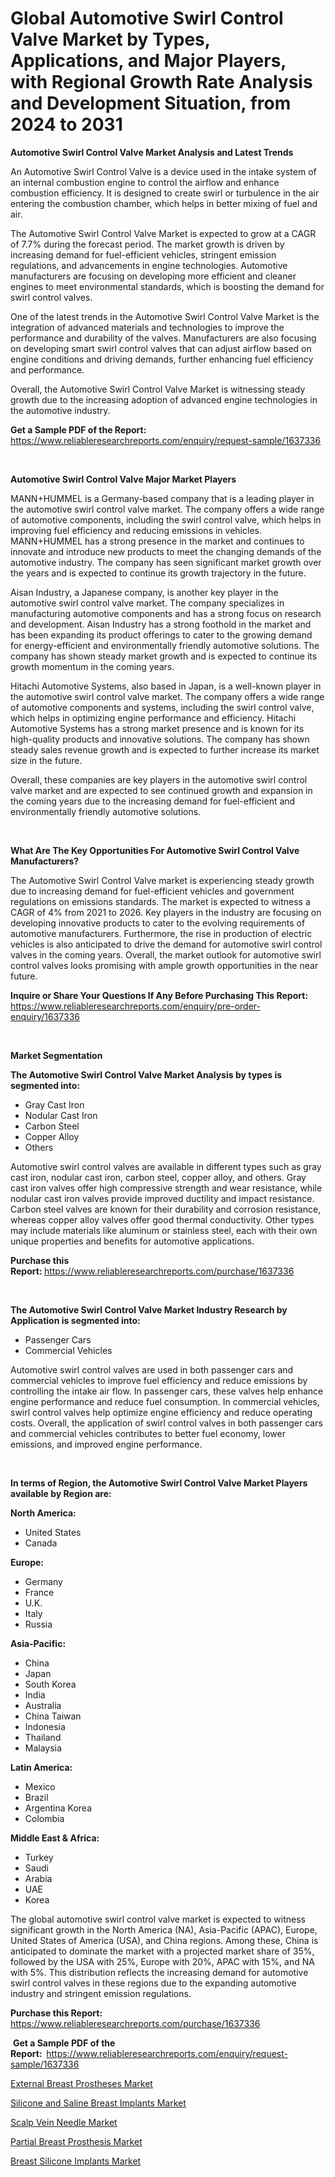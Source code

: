 <p><h1>Global Automotive Swirl Control Valve Market by Types, Applications, and Major Players, with Regional Growth Rate Analysis and Development Situation, from 2024 to 2031</h1></p><p><strong>Automotive Swirl Control Valve Market Analysis and Latest Trends</strong></p>
<p><p>An Automotive Swirl Control Valve is a device used in the intake system of an internal combustion engine to control the airflow and enhance combustion efficiency. It is designed to create swirl or turbulence in the air entering the combustion chamber, which helps in better mixing of fuel and air.</p><p>The Automotive Swirl Control Valve Market is expected to grow at a CAGR of 7.7% during the forecast period. The market growth is driven by increasing demand for fuel-efficient vehicles, stringent emission regulations, and advancements in engine technologies. Automotive manufacturers are focusing on developing more efficient and cleaner engines to meet environmental standards, which is boosting the demand for swirl control valves.</p><p>One of the latest trends in the Automotive Swirl Control Valve Market is the integration of advanced materials and technologies to improve the performance and durability of the valves. Manufacturers are also focusing on developing smart swirl control valves that can adjust airflow based on engine conditions and driving demands, further enhancing fuel efficiency and performance.</p><p>Overall, the Automotive Swirl Control Valve Market is witnessing steady growth due to the increasing adoption of advanced engine technologies in the automotive industry.</p></p>
<p><strong>Get a Sample PDF of the Report:&nbsp;</strong> <a href="https://www.reliableresearchreports.com/enquiry/request-sample/1637336">https://www.reliableresearchreports.com/enquiry/request-sample/1637336</a></p>
<p>&nbsp;</p>
<p><strong>Automotive Swirl Control Valve Major Market Players</strong></p>
<p><p>MANN+HUMMEL is a Germany-based company that is a leading player in the automotive swirl control valve market. The company offers a wide range of automotive components, including the swirl control valve, which helps in improving fuel efficiency and reducing emissions in vehicles. MANN+HUMMEL has a strong presence in the market and continues to innovate and introduce new products to meet the changing demands of the automotive industry. The company has seen significant market growth over the years and is expected to continue its growth trajectory in the future.</p><p>Aisan Industry, a Japanese company, is another key player in the automotive swirl control valve market. The company specializes in manufacturing automotive components and has a strong focus on research and development. Aisan Industry has a strong foothold in the market and has been expanding its product offerings to cater to the growing demand for energy-efficient and environmentally friendly automotive solutions. The company has shown steady market growth and is expected to continue its growth momentum in the coming years.</p><p>Hitachi Automotive Systems, also based in Japan, is a well-known player in the automotive swirl control valve market. The company offers a wide range of automotive components and systems, including the swirl control valve, which helps in optimizing engine performance and efficiency. Hitachi Automotive Systems has a strong market presence and is known for its high-quality products and innovative solutions. The company has shown steady sales revenue growth and is expected to further increase its market size in the future.</p><p>Overall, these companies are key players in the automotive swirl control valve market and are expected to see continued growth and expansion in the coming years due to the increasing demand for fuel-efficient and environmentally friendly automotive solutions.</p></p>
<p>&nbsp;</p>
<p><strong>What Are The Key Opportunities For Automotive Swirl Control Valve Manufacturers?</strong></p>
<p><p>The Automotive Swirl Control Valve market is experiencing steady growth due to increasing demand for fuel-efficient vehicles and government regulations on emissions standards. The market is expected to witness a CAGR of 4% from 2021 to 2026. Key players in the industry are focusing on developing innovative products to cater to the evolving requirements of automotive manufacturers. Furthermore, the rise in production of electric vehicles is also anticipated to drive the demand for automotive swirl control valves in the coming years. Overall, the market outlook for automotive swirl control valves looks promising with ample growth opportunities in the near future.</p></p>
<p><strong>Inquire or Share Your Questions If Any Before Purchasing This Report:</strong> <a href="https://www.reliableresearchreports.com/enquiry/pre-order-enquiry/1637336">https://www.reliableresearchreports.com/enquiry/pre-order-enquiry/1637336</a></p>
<p>&nbsp;</p>
<p><strong>Market Segmentation</strong></p>
<p><strong>The Automotive Swirl Control Valve Market Analysis by types is segmented into:</strong></p>
<p><ul><li>Gray Cast Iron</li><li>Nodular Cast Iron</li><li>Carbon Steel</li><li>Copper Alloy</li><li>Others</li></ul></p>
<p><p>Automotive swirl control valves are available in different types such as gray cast iron, nodular cast iron, carbon steel, copper alloy, and others. Gray cast iron valves offer high compressive strength and wear resistance, while nodular cast iron valves provide improved ductility and impact resistance. Carbon steel valves are known for their durability and corrosion resistance, whereas copper alloy valves offer good thermal conductivity. Other types may include materials like aluminum or stainless steel, each with their own unique properties and benefits for automotive applications.</p></p>
<p><strong>Purchase this Report:&nbsp;</strong><a href="https://www.reliableresearchreports.com/purchase/1637336">https://www.reliableresearchreports.com/purchase/1637336</a></p>
<p>&nbsp;</p>
<p><strong>The Automotive Swirl Control Valve Market Industry Research by Application is segmented into:</strong></p>
<p><ul><li>Passenger Cars</li><li>Commercial Vehicles</li></ul></p>
<p><p>Automotive swirl control valves are used in both passenger cars and commercial vehicles to improve fuel efficiency and reduce emissions by controlling the intake air flow. In passenger cars, these valves help enhance engine performance and reduce fuel consumption. In commercial vehicles, swirl control valves help optimize engine efficiency and reduce operating costs. Overall, the application of swirl control valves in both passenger cars and commercial vehicles contributes to better fuel economy, lower emissions, and improved engine performance.</p></p>
<p>&nbsp;</p>
<p><strong>In terms of Region, the Automotive Swirl Control Valve Market Players available by Region are:</strong></p>
<p>
    <p> <strong> North America: </strong>
        <ul>
            <li>United States</li>
            <li>Canada</li>
        </ul>
        </p> 
    <p> <strong> Europe: </strong>
        <ul>
            <li>Germany</li>
            <li>France</li>
            <li>U.K.</li>
            <li>Italy</li>
            <li>Russia</li>
        </ul>
        </p> 
    <p> <strong> Asia-Pacific: </strong>
        <ul>
            <li>China</li>
            <li>Japan</li>
            <li>South Korea</li>
            <li>India</li>
            <li>Australia</li>
            <li>China Taiwan</li>
            <li>Indonesia</li>
            <li>Thailand</li>
            <li>Malaysia</li>
        </ul>
        </p> 
    <p> <strong> Latin America: </strong>
        <ul>
            <li>Mexico</li>
            <li>Brazil</li>
            <li>Argentina Korea</li>
            <li>Colombia</li>
        </ul>
        </p> 
    <p> <strong> Middle East & Africa: </strong>
        <ul>
            <li>Turkey</li>
            <li>Saudi</li>
            <li>Arabia</li>
            <li>UAE</li>
            <li>Korea</li>
        </ul>
    </p>
    </p>
<p><p>The global automotive swirl control valve market is expected to witness significant growth in the North America (NA), Asia-Pacific (APAC), Europe, United States of America (USA), and China regions. Among these, China is anticipated to dominate the market with a projected market share of 35%, followed by the USA with 25%, Europe with 20%, APAC with 15%, and NA with 5%. This distribution reflects the increasing demand for automotive swirl control valves in these regions due to the expanding automotive industry and stringent emission regulations.</p></p>
<p><strong>Purchase this Report: </strong><a href="https://www.reliableresearchreports.com/purchase/1637336">https://www.reliableresearchreports.com/purchase/1637336</a></p>
<p>&nbsp;<strong>Get a Sample PDF of the Report:&nbsp;&nbsp;</strong><a href="https://www.reliableresearchreports.com/enquiry/request-sample/1637336">https://www.reliableresearchreports.com/enquiry/request-sample/1637336</a></p>
<p><strong></strong></p>
<p><p><a href="https://medium.com/@chiragreportprime1/analyzing-external-breast-prostheses-market-global-industry-perspective-and-forecast-2024-to-13de120af38b">External Breast Prostheses Market</a></p><p><a href="https://medium.com/@chiragreportprime1/decoding-silicone-and-saline-breast-implants-market-metrics-market-share-trends-and-growth-34047b754170">Silicone and Saline Breast Implants Market</a></p><p><a href="https://medium.com/@chiragreportprime1/scalp-vein-needle-market-report-reveals-the-latest-trends-and-growth-opportunities-of-this-market-339ae6117915">Scalp Vein Needle Market</a></p><p><a href="https://medium.com/@chiragreportprime1/partial-breast-prosthesis-market-exploring-market-share-market-trends-and-future-growth-d4697da53c53">Partial Breast Prosthesis Market</a></p><p><a href="https://medium.com/@chiragreportprime1/breast-silicone-implants-market-trends-forecast-and-competitive-analysis-to-2031-cf791a2d7688">Breast Silicone Implants Market</a></p></p>
